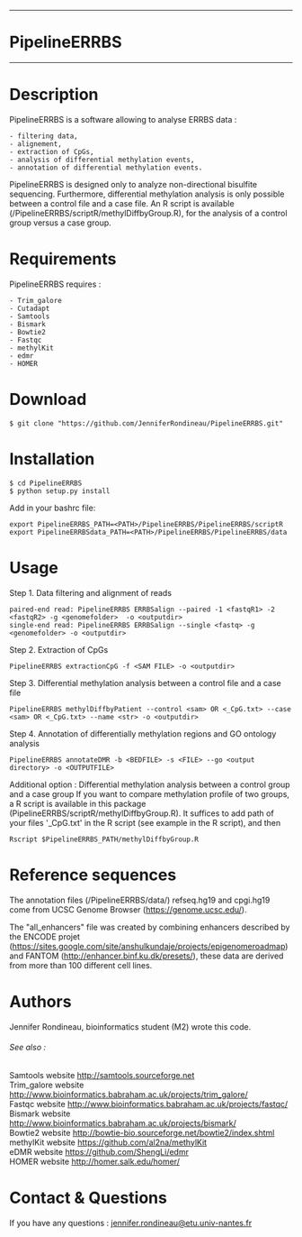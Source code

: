 *********************
# PipelineERRBS
*********************

# Description

PipelineERRBS is a software allowing to analyse ERRBS data :

	- filtering data,
	- alignement,
	- extraction of CpGs,
	- analysis of differential methylation events,
	- annotation of differential methylation events.

PipelineERRBS is designed only to analyze non-directional bisulfite sequencing. Furthermore, differential methylation analysis is only possible between a control file and a case file. An R script is available (/PipelineERRBS/scriptR/methylDiffbyGroup.R), for the analysis of a control group versus a case group.

# Requirements

PipelineERRBS requires :

	- Trim_galore
	- Cutadapt
	- Samtools
	- Bismark
	- Bowtie2
	- Fastqc
	- methylKit
	- edmr
	- HOMER

# Download

```shell
$ git clone "https://github.com/JenniferRondineau/PipelineERRBS.git"
```

# Installation

```shell
$ cd PipelineERRBS
$ python setup.py install
```

Add in your bashrc file:
```shell
export PipelineERRBS_PATH=<PATH>/PipelineERRBS/PipelineERRBS/scriptR
export PipelineERRBSdata_PATH=<PATH>/PipelineERRBS/PipelineERRBS/data
```
# Usage

Step 1. Data filtering and alignment of reads

```shell
paired-end read: PipelineERRBS ERRBSalign --paired -1 <fastqR1> -2 <fastqR2> -g <genomefolder>  -o <outputdir>
single-end read: PipelineERRBS ERRBSalign --single <fastq> -g <genomefolder> -o <outputdir>
```

Step 2. Extraction of CpGs

```shell
PipelineERRBS extractionCpG -f <SAM FILE> -o <outputdir>
```

Step 3. Differential methylation analysis between a control file and a case file

```shell
PipelineERRBS methylDiffbyPatient --control <sam> OR <_CpG.txt> --case <sam> OR <_CpG.txt> --name <str> -o <outputdir>
```

Step 4. Annotation of differentially methylation regions and GO ontology analysis

```shell
PipelineERRBS annotateDMR -b <BEDFILE> -s <FILE> --go <output directory> -o <OUTPUTFILE>
```

Additional option :  Differential methylation analysis between a control group and a case group
If you want to compare methylation profile of two groups, a R script is available in this package (PipelineERRBS/scriptR/methylDiffbyGroup.R). It suffices to add path of your files '\_CpG.txt' in the R script (see example in the R script), and then
```shell
Rscript $PipelineERRBS_PATH/methylDiffbyGroup.R
```

# Reference sequences

The annotation files (/PipelineERRBS/data/) refseq.hg19 and cpgi.hg19 come from UCSC Genome Browser (https://genome.ucsc.edu/).

The "all_enhancers" file was created by combining enhancers described by the ENCODE projet (https://sites.google.com/site/anshulkundaje/projects/epigenomeroadmap) and FANTOM (http://enhancer.binf.ku.dk/presets/), these data are derived from more than 100 different cell lines.



# Authors

Jennifer Rondineau, bioinformatics student (M2) wrote this code.

###### See also :
Samtools website <http://samtools.sourceforge.net> <br>
Trim_galore website <http://www.bioinformatics.babraham.ac.uk/projects/trim_galore/><br>
Fastqc website <http://www.bioinformatics.babraham.ac.uk/projects/fastqc/><br>
Bismark website <http://www.bioinformatics.babraham.ac.uk/projects/bismark/><br>
Bowtie2 website <http://bowtie-bio.sourceforge.net/bowtie2/index.shtml><br>
methylKit website <https://github.com/al2na/methylKit><br>
eDMR website <https://github.com/ShengLi/edmr><br>
HOMER website <http://homer.salk.edu/homer/><br>

# Contact & Questions
If you have any questions : <jennifer.rondineau@etu.univ-nantes.fr>

